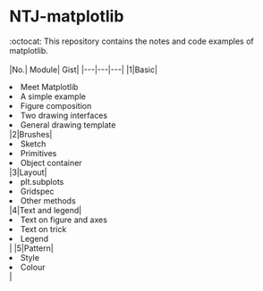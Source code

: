 # NTJ-matplotlib
:octocat: This repository contains the notes and code examples of matplotlib.<br></br>
|No.| Module| Gist|
|---|---|---|
|1|Basic|<li>Meet Matplotlib</li><li>A simple example</li><li>Figure composition</li><li>Two drawing interfaces</li><li>General drawing template</li>
|2|Brushes|<li>Sketch</li><li>Primitives</li><li>Object container</li>
|3|Layout|<li>plt.subplots</li><li>Gridspec</li><li>Other methods</li>
|4|Text and legend|<li>Text on figure and axes</li><li>Text on trick</li><li>Legend</li>|
|5|Pattern|<li>Style</li><li>Colour</li>|
